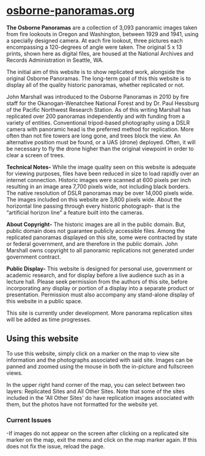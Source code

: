 # [osborne-panoramas.org](https://www.osborne-panoramas.org/)

**The Osborne Panoramas** are a collection of 3,093 panoramic images taken from fire lookouts in Oregon and Washington, between 1929 and 1941, using a specially designed camera. At each fire lookout, three pictures each encompassing a 120-degrees of angle were taken. The original 5 x 13 prints, shown here as digital files, are housed at the National Archives and Records Administration in Seattle, WA.

The initial aim of this website is to show replicated work, alongside the original Osborne Panoramas. The long-term goal of this this website is to display all of the quality historic panoramas, whether replicated or not. 

John Marshall was introduced to the Osborne Panoramas in 2010 by fire staff for the Okanogan-Wenatchee National Forest and by Dr. Paul Hessburg of the Pacific Northwest Research Station. As of this writing Marshall has replicated over 200 panoramas independently and with funding from a variety of entities. Conventional tripod-based photography using a DSLR camera with panoramic head is the preferred method for replication. More often than not fire towers are long gone, and trees block the view. An alternative position must be found, or a UAS (drone) deployed. Often, it will be necessary to fly the drone higher than the original viewpoint in order to clear a screen of trees.

**Technical Notes-** While the image quality seen on this website is adequate for viewing purposes, files have been reduced in size to load rapidly over an internet connection. Historic images were scanned at 600 pixels per inch resulting in an image area 7,700 pixels wide, not including black borders. The native resolution of DSLR panoramas may be over 14,000 pixels wide. The images included on this website are 3,800 pixels wide. About the horizontal line passing through every historic photograph- that is the “artificial horizon line” a feature built into the cameras.

**About Copyright-** The historic images are all in the public domain. But, public domain does not guarantee publicly accessible files. Among the replicated panoramas displayed on this site, some were contracted by state or federal government, and are therefore in the public domain. John Marshall owns copyright to all panoramic replications not generated under government contract.

**Public Display-** This website is designed for personal use, government or academic research, and for display before a live audience such as in a lecture hall. Please seek permission from the authors of this site, before incorporating any display or portion of a display into a separate product or presentation. Permission must also accompany any stand-alone display of this website in a public space.

This site is currently under development. More panorama replication sites will be added as time progresses.

## Using this website

To use this website, simply click on a marker on the map to view site information and the photographs associated with said site. Images can be panned and zoomed using the mouse in both the in-picture and fullscreen views.

In the upper right hand corner of the map, you can select between two layers: Replicated Sites and All Other Sites. Note that some of the sites included in the 'All Other Sites' do have replication images associated with them, but the photos have not formatted for the website yet.

### Current Issues

-If images do not appear on the screen after clicking on a replicated site marker on the map, exit the menu and click on the map marker again. If this does not fix the issue, reload the page.
